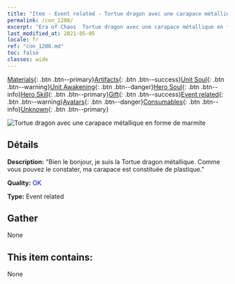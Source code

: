 ```yaml
---
title: "Item - Event related - Tortue dragon avec une carapace métallique en forme de marmite"
permalink: /con_1208/
excerpt: "Era of Chaos  Tortue dragon avec une carapace métallique en forme de marmite"
last_modified_at: 2021-05-05
locale: fr
ref: "con_1208.md"
toc: false
classes: wide
---
```

 [Materials](/ItemsFR/){: .btn .btn--primary}[Artifacts](/ItemsFR/Artifacts/){: .btn .btn--success}[Unit Soul](/ItemsFR/UnitSoul/){: .btn .btn--warning}[Unit Awakening](/ItemsFR/UnitAwakening/){: .btn .btn--danger}[Hero Soul](/ItemsFR/HeroSoul/){: .btn .btn--info}[Hero Skill](/ItemsFR/HeroSkill/){: .btn .btn--primary}[Gift](/ItemsFR/Gift/){: .btn .btn--success}[Event related](/ItemsFR/Events/){: .btn .btn--warning}[Avatars](/ItemsFR/Avatars/){: .btn .btn--danger}[Consumables](/ItemsFR/Consumables/){: .btn .btn--info}[Unknown](/ItemsFR/Unknown/){: .btn .btn--primary}

 ![Tortue dragon avec une carapace métallique en forme de marmite](/images/t/i_81521231.png)

## Détails
 **Description:** \"Bien le bonjour, je suis la Tortue dragon métallique. Comme vous pouvez le constater, ma carapace est constituée de plastique.\"

 **Quality:** <span style="color: #0000CD">OK</span>

 **Type:** Event related

## Gather

  None

## This item contains:

  None

